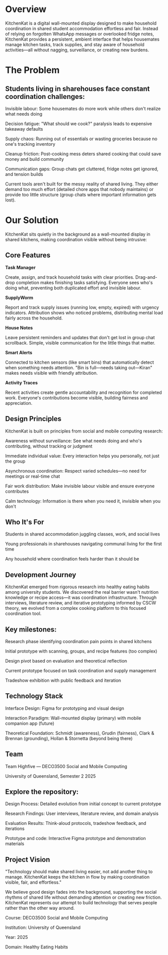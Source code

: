 # Overview

KitchenKat is a digital wall-mounted display designed to make household coordination in shared student accommodation effortless and fair. Instead of relying on forgotten WhatsApp messages or overlooked fridge notes, KitchenKat provides a persistent, ambient interface that helps housemates manage kitchen tasks, track supplies, and stay aware of household activities—all without nagging, surveillance, or creating new burdens.

# The Problem

## Students living in sharehouses face constant coordination challenges:

Invisible labour: Some housemates do more work while others don't realize what needs doing

Decision fatigue: "What should we cook?" paralysis leads to expensive takeaway defaults

Supply chaos: Running out of essentials or wasting groceries because no one's tracking inventory

Cleanup friction: Post-cooking mess deters shared cooking that could save money and build community

Communication gaps: Group chats get cluttered, fridge notes get ignored, and tension builds

Current tools aren't built for the messy reality of shared living. They either demand too much effort (detailed chore apps that nobody maintains) or provide too little structure (group chats where important information gets lost).

# Our Solution

KitchenKat sits quietly in the background as a wall-mounted display in shared kitchens, making coordination visible without being intrusive:

## Core Features

**Task Manager**

Create, assign, and track household tasks with clear priorities. Drag-and-drop completion makes finishing tasks satisfying. Everyone sees who's doing what, preventing both duplicated effort and invisible labour.

**SupplyWorm**

Report and track supply issues (running low, empty, expired) with urgency indicators. Attribution shows who noticed problems, distributing mental load fairly across the household.

**House Notes**

Leave persistent reminders and updates that don't get lost in group chat scrollback. Simple, visible communication for the little things that matter.

**Smart Alerts**

Connected to kitchen sensors (like smart bins) that automatically detect when something needs attention. "Bin is full—needs taking out—Kiran" makes needs visible with friendly attribution.

**Activity Traces**

Recent activities create gentle accountability and recognition for completed work. Everyone's contributions become visible, building fairness and appreciation.

## Design Principles

KitchenKat is built on principles from social and mobile computing research:

Awareness without surveillance: See what needs doing and who's contributing, without tracking or judgment

Immediate individual value: Every interaction helps you personally, not just the group

Asynchronous coordination: Respect varied schedules—no need for meetings or real-time chat

Fair work distribution: Make invisible labour visible and ensure everyone contributes

Calm technology: Information is there when you need it, invisible when you don't


## Who It's For

Students in shared accommodation juggling classes, work, and social lives

Young professionals in sharehouses navigating communal living for the first time

Any household where coordination feels harder than it should be


## Development Journey

KitchenKat emerged from rigorous research into healthy eating habits among university students. We discovered the real barrier wasn't nutrition knowledge or recipe access—it was coordination infrastructure. Through interviews, literature review, and iterative prototyping informed by CSCW theory, we evolved from a complex cooking platform to this focused coordination tool.

## Key milestones:

Research phase identifying coordination pain points in shared kitchens

Initial prototype with scanning, groups, and recipe features (too complex)

Design pivot based on evaluation and theoretical reflection

Current prototype focused on task coordination and supply management

Tradeshow exhibition with public feedback and iteration


## Technology Stack

Interface Design: Figma for prototyping and visual design

Interaction Paradigm: Wall-mounted display (primary) with mobile companion app (future)

Theoretical Foundation: Schmidt (awareness), Grudin (fairness), Clark & Brennan (grounding), Hollan & Stornetta (beyond being there)


## Team
Team Highfive — DECO3500 Social and Mobile Computing

University of Queensland, Semester 2 2025

## Explore the repository:

Design Process: Detailed evolution from initial concept to current prototype

Research Findings: User interviews, literature review, and domain analysis

Evaluation Results: Think-aloud protocols, tradeshow feedback, and iterations

Prototype and code: Interactive Figma prototype and demonstration materials



## Project Vision

"Technology should make shared living easier, not add another thing to manage. KitchenKat keeps the kitchen in flow by making coordination visible, fair, and effortless."

We believe good design fades into the background, supporting the social rhythms of shared life without demanding attention or creating new friction. KitchenKat represents our attempt to build technology that serves people rather than the other way around.

Course: DECO3500 Social and Mobile Computing

Institution: University of Queensland

Year: 2025

Domain: Healthy Eating Habits 
